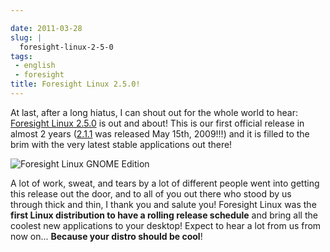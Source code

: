 ```yaml
---

date: 2011-03-28
slug: |
  foresight-linux-2-5-0
tags:
 - english
 - foresight
title: Foresight Linux 2.5.0!
---
```


At last, after a long hiatus, I can shout out for the whole world to
hear: [Foresight Linux 2.5.0](http://wp.me/pEMZT-bN) is out and about!
This is our first official release in almost 2 years
([2.1.1](http://distrowatch.com/5480) was released May 15th, 2009!!!)
and it is filled to the brim with the very latest stable applications
out there!

![Foresight Linux GNOME Edition](http://www.ogmaciel.com/wp-content/uploads/2011/03/desktop032320111-300x168.png)

A lot of work, sweat, and tears by a lot of different people went into
getting this release out the door, and to all of you out there who stood
by us through thick and thin, I thank you and salute you! Foresight
Linux was the **first Linux distribution to have a rolling release
schedule** and bring all the coolest new applications to your desktop!
Expect to hear a lot from us from now on... **Because your distro should
be cool**!
